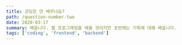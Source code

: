 ```yaml
---
title: 코딩은 안 배우나요?
path: /question-number-two
date: 2020-03-17
summary: 배웁니다. 웹 프로그래밍을 배울 것이지만 초반에는 기획에 대해 배웁니다.
tags: ['coding', 'frontend', 'backend']
---
```


